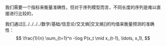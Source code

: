 我们需要一个指标来衡量准确性，但对于序列模型而言，不同长度的序列是难以直接进行比较的，

我们通过[[../../../../数学/基础/信息论/交叉熵|交叉熵]]的均值来衡量预测的准确性：
$$
\frac{1}{n} \sum_{t=1}^n -\log P(x_t \mid x_{t-1}, \ldots, x_1),
$$
